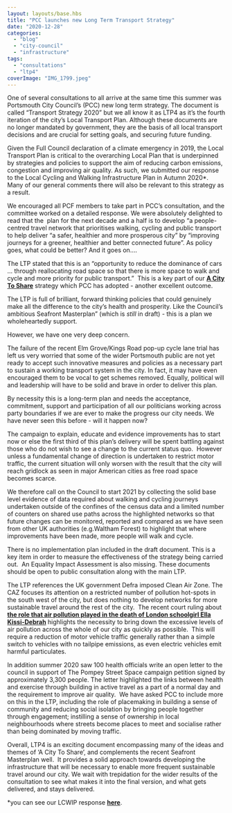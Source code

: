 ```yaml
---
layout: layouts/base.hbs
title: "PCC launches new Long Term Transport Strategy"
date: "2020-12-28"
categories: 
  - "blog"
  - "city-council"
  - "infrastructure"
tags: 
  - "consultations"
  - "ltp4"
coverImage: "IMG_1799.jpeg"
---
```


One of several consultations to all arrive at the same time this summer was Portsmouth City Council’s (PCC) new long term strategy. The document is called “Transport Strategy 2020” but we all know it as LTP4 as it’s the fourth iteration of the city’s Local Transport Plan. Although these documents are no longer mandated by government, they are the basis of all local transport decisions and are crucial for setting goals, and securing future funding. 

Given the Full Council declaration of a climate emergency in 2019, the Local Transport Plan is critical to the overarching Local Plan that is underpinned by strategies and policies to support the aim of reducing carbon emissions, congestion and improving air quality. As such, we submitted our response to the Local Cycling and Walking Infrastructure Plan in Autumn 2020\*.  Many of our general comments there will also be relevant to this strategy as a result.

We encouraged all PCF members to take part in PCC’s consultation, and the committee worked on a detailed response. We were absolutely delighted to read that the  plan for the next decade and a half is to develop “a people-centred travel network that prioritises walking, cycling and public transport to help deliver “a safer, healthier and more prosperous city” by “improving journeys for a greener, healthier and better connected future”. As policy goes, what could be better? And it goes on....

The LTP stated that this is an “opportunity to reduce the dominance of cars … through reallocating road space so that there is more space to walk and cycle and more priority for public transport.”  This is a key part of our [**A City To Share**](https://www.pompeybug.co.uk/a-city-to-share/) strategy which PCC has adopted - another excellent outcome. 

The LTP is full of brilliant, forward thinking policies that could genuinely make all the difference to the city’s health and prosperity. Like the Council’s ambitious Seafront Masterplan” (which is _still_ in draft) - this is a plan we wholeheartedly support. 

However, we have one very deep concern. 

The failure of the recent Elm Grove/Kings Road pop-up cycle lane trial has left us very worried that some of the wider Portsmouth public are not yet ready to accept such innovative measures and policies as a necessary part to sustain a working transport system in the city. In fact, it may have even encouraged them to be vocal to get schemes removed. Equally, political will and leadership will have to be solid and brave in order to deliver this plan. 

By necessity this is a long-term plan and needs the acceptance, commitment, support and participation of all our politicians working across party boundaries if we are ever to make the progress our city needs. We have never seen this before - will it happen now?

The campaign to explain, educate and evidence improvements has to start now or else the first third of this plan’s delivery will be spent battling against those who do not wish to see a change to the current status quo.  However unless a fundamental change of direction is undertaken to restrict motor traffic, the current situation will only worsen with the result that the city will reach gridlock as seen in major American cities as free road space becomes scarce.  

We therefore call on the Council to start 2021 by collecting the solid base level evidence of data required about walking and cycling journeys undertaken outside of the confines of the census data and a limited number of counters on shared use paths across the highlighted networks so that future changes can be monitored, reported and compared as we have seen from other UK authorities (e.g.Waltham Forest) to highlight that where improvements have been made, more people will walk and cycle.  

There is no implementation plan included in the draft document. This is a key item in order to measure the effectiveness of the strategy being carried out.  An Equality Impact Assessment is also missing. These documents should be open to public consultation along with the main LTP.

The LTP references the UK government Defra imposed Clean Air Zone. The CAZ focuses its attention on a restricted number of pollution hot-spots in the south west of the city, but does nothing to develop networks for more sustainable travel around the rest of the city.  The recent court ruling about [**the role that air pollution played in the death of London schoolgirl Ella Kissi-Debrah**](https://www.newscientist.com/article/2263165-landmark-ruling-says-air-pollution-contributed-to-death-of-9-year-old/) highlights the necessity to bring down the excessive levels of air pollution across the whole of our city as quickly as possible.  This will require a reduction of motor vehicle traffic generally rather than a simple switch to vehicles with no tailpipe emissions, as even electric vehicles emit harmful particulates.

In addition summer 2020 saw 100 health officials write an open letter to the council in support of The Pompey Street Space campaign petition signed by approximately 3,300 people. The letter highlighted the links between health and exercise through building in active travel as a part of a normal day and the requirement to improve air quality.  We have asked PCC to include more on this in the LTP, including the role of placemaking in building a sense of community and reducing social isolation by bringing people together through engagement; instilling a sense of ownership in local neighbourhoods where streets become places to meet and socialise rather than being dominated by moving traffic.

Overall, LTP4 is an exciting document encompassing many of the ideas and themes of ‘A City To Share’, and complements the recent Seafront Masterplan well.  It provides a solid approach towards developing the infrastructure that will be necessary to enable more frequent sustainable travel around our city. We wait with trepidation for the wider results of the consultation to see what makes it into the final version, and what gets delivered, and stays delivered. 

\*you can see our LCWIP response **[here](https://www.pompeybug.co.uk/wp-content/uploads/2021/01/PCC-Draft-LCWIP-PCF-response_Nov20.pdf)**.
